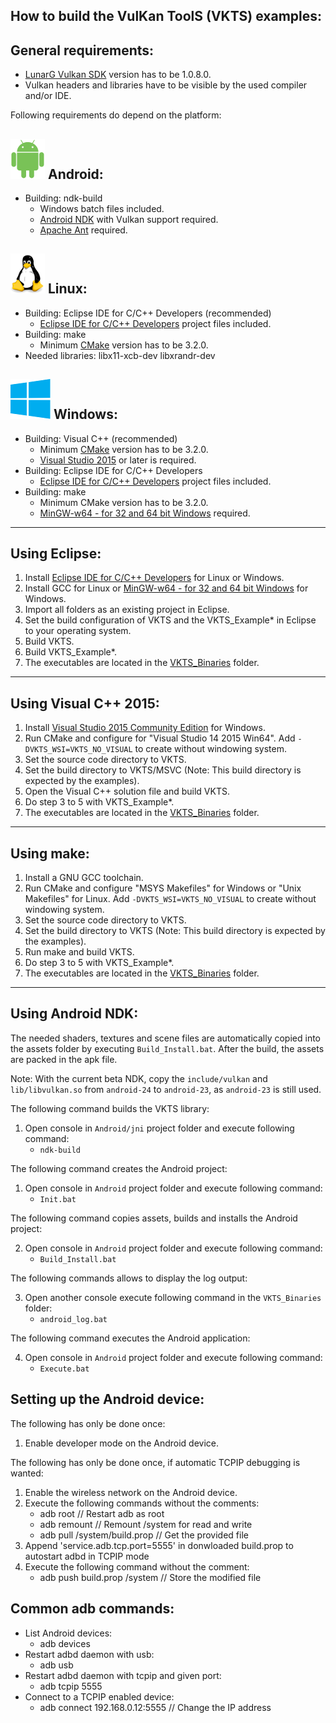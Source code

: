 How to build the VulKan ToolS (VKTS) examples:
----------------------------------------------

General requirements:
---------------------
  
- [LunarG Vulkan SDK](http://vulkan.lunarg.com) version has to be 1.0.8.0.
- Vulkan headers and libraries have to be visible by the used compiler and/or IDE. 


Following requirements do depend on the platform:

![Android](images/android_logo.png) Android:
---

- Building: ndk-build
    - Windows batch files included.
    - [Android NDK](http://developer.android.com/ndk/index.html) with Vulkan support required.
    - [Apache Ant](https://ant.apache.org/) required.
      

![Linux](images/linux_logo.png) Linux:
---

- Building: Eclipse IDE for C/C++ Developers (recommended)
    - [Eclipse IDE for C/C++ Developers](https://www.eclipse.org/downloads/) project files included. 
- Building: make  
    - Minimum [CMake](https://cmake.org/) version has to be 3.2.0.
- Needed libraries: libx11-xcb-dev libxrandr-dev


![Windows](images/windows_logo.png) Windows:
---

- Building: Visual C++ (recommended)
    - Minimum [CMake](https://cmake.org/) version has to be 3.2.0.
    - [Visual Studio 2015](https://www.visualstudio.com/en-us/downloads/visual-studio-2015-downloads-vs.aspx) or later is required.
- Building: Eclipse IDE for C/C++ Developers
    - [Eclipse IDE for C/C++ Developers](https://www.eclipse.org/downloads/) project files included. 
- Building: make  
    - Minimum CMake version has to be 3.2.0.
    - [MinGW-w64 - for 32 and 64 bit Windows](https://sourceforge.net/projects/mingw-w64/) required.


---

Using Eclipse:
--------------

1. Install [Eclipse IDE for C/C++ Developers](https://www.eclipse.org/downloads/) for Linux or Windows.
2. Install GCC for Linux or [MinGW-w64 - for 32 and 64 bit Windows](https://sourceforge.net/projects/mingw-w64/) for Windows.
3. Import all folders as an existing project in Eclipse. 
4. Set the build configuration of VKTS and the VKTS_Example* in Eclipse to your operating system.
5. Build VKTS.
6. Build VKTS_Example*.
7. The executables are located in the [VKTS_Binaries](VKTS_Binaries/README.md) folder.


---

Using Visual C++ 2015:
----------------------

1. Install [Visual Studio 2015 Community Edition](https://www.visualstudio.com/en-us/downloads/visual-studio-2015-downloads-vs.aspx) for Windows.
2. Run CMake and configure for "Visual Studio 14 2015 Win64".
   Add `-DVKTS_WSI=VKTS_NO_VISUAL` to create without windowing system.
3. Set the source code directory to VKTS.
4. Set the build directory to VKTS/MSVC (Note: This build directory is expected by the examples).
5. Open the Visual C++ solution file and build VKTS.
6. Do step 3 to 5 with VKTS_Example*.
7. The executables are located in the [VKTS_Binaries](VKTS_Binaries/README.md) folder.


---

Using make:
-----------

1. Install a GNU GCC toolchain.
2. Run CMake and configure "MSYS Makefiles" for Windows or "Unix Makefiles" for Linux.
   Add `-DVKTS_WSI=VKTS_NO_VISUAL` to create without windowing system.
3. Set the source code directory to VKTS.
4. Set the build directory to VKTS (Note: This build directory is expected by the examples). 
5. Run make and build VKTS.
6. Do step 3 to 5 with VKTS_Example*.
7. The executables are located in the [VKTS_Binaries](VKTS_Binaries/README.md) folder.


---

Using Android NDK:
------------------

The needed shaders, textures and scene files are automatically copied into the assets folder by
executing `Build_Install.bat`. After the build, the assets are packed in the apk file. 

Note:
With the current beta NDK, copy the `include/vulkan` and `lib/libvulkan.so` from `android-24` to `android-23`,
as `android-23` is still used.

The following command builds the VKTS library:

1. Open console in `Android/jni` project folder and execute following command:
    - `ndk-build`


The following command creates the Android project:

1. Open console in `Android` project folder and execute following command:
    - `Init.bat`

The following command copies assets, builds and installs the Android project:

2. Open console in `Android` project folder and execute following command:
    - `Build_Install.bat`

The following commands allows to display the log output:

3. Open another console execute following command in the `VKTS_Binaries` folder:
    - `android_log.bat`

The following command executes the Android application:

4. Open console in `Android` project folder and execute following command:
    - `Execute.bat`


Setting up the Android device:
------------------------------

The following has only be done once:

1. Enable developer mode on the Android device.

The following has only be done once, if automatic TCPIP debugging is wanted:

1. Enable the wireless network on the Android device.
2. Execute the following commands without the comments:
    - adb root                         // Restart adb as root
    - adb remount                      // Remount /system for read and write
    - adb pull /system/build.prop      // Get the provided file
3. Append 'service.adb.tcp.port=5555' in donwloaded build.prop to autostart adbd in TCPIP mode
4. Execute the following command without the comment:
    - adb push build.prop /system      // Store the modified file


Common adb commands:
--------------------

- List Android devices:
    - adb devices
- Restart adbd daemon with usb:
    - adb usb
- Restart adbd daemon with tcpip and given port:
    - adb tcpip 5555
- Connect to a TCPIP enabled device:
    - adb connect 192.168.0.12:5555    // Change the IP address
